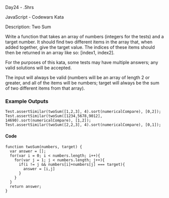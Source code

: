 Day24 - .5hrs

JavaScript - Codewars Kata

Description:
Two Sum

Write a function that takes an array of numbers (integers for the tests) and a target number. It should find two different items in the array that, when added together, give the target value. The indices of these items should then be returned in an array like so: [index1, index2].

For the purposes of this kata, some tests may have multiple answers; any valid solutions will be accepted.

The input will always be valid (numbers will be an array of length 2 or greater, and all of the items will be numbers; target will always be the sum of two different items from that array).

### Example Outputs
```
Test.assertSimilar(twoSum([1,2,3], 4).sort(numericalCompare), [0,2]);
Test.assertSimilar(twoSum([1234,5678,9012], 14690).sort(numericalCompare), [1,2]);
Test.assertSimilar(twoSum([2,2,3], 4).sort(numericalCompare), [0,1]);
```
#### Code
```
function twoSum(numbers, target) {
  var answer = [];
  for(var i = 0; i < numbers.length; i++){
    for(var j = 1; j < numbers.length; j++){
      if(i != j && numbers[i]+numbers[j] === target){
        answer = [i,j]
      }
    }
  }
  return answer;
}
```